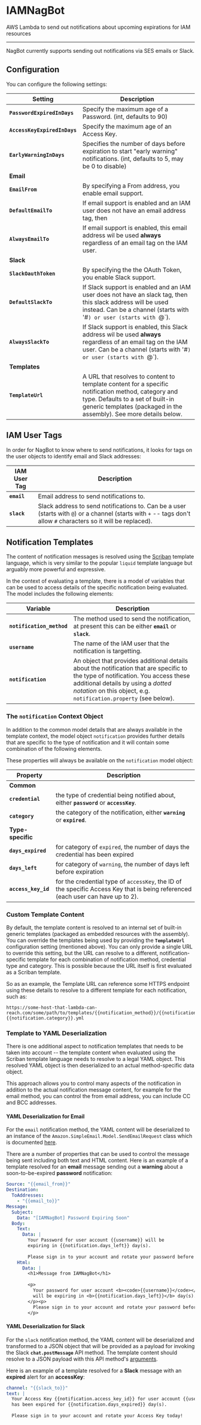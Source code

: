 # IAMNagBot

AWS Lambda to send out notifications about upcoming expirations for IAM resources

---

NagBot currently supports sending out notifications via SES emails or Slack.

## Configuration

You can configure the following settings:

| Setting | Description |
|-|-|
| **`PasswordExpiredInDays`** | Specify the maximum age of a Password. (int, defaults to 90)
| **`AccessKeyExpiredInDays`** | Specify the maximum age of an Access Key.
| **`EarlyWarningInDays`**     | Specifies the number of days before expiration to start "early warning" notifications.  (int, defaults to 5, may be 0 to disable)
| **Email** |
| **`EmailFrom`**              | By specifying a From address, you enable email support.
| **`DefaultEmailTo`**         | If email support is enabled and an IAM user does not have an email address tag, then|his email will be ema         |led instead if it is specified.
| **`AlwaysEmailTo`**          | If email support is enabled, this email address wil be used **always** regardless of an email tag on the IAM user.
| **Slack** |
| **`SlackOauthToken`**        | By specifying the the OAuth Token, you enable Slack support.
| **`DefaultSlackTo`**         | If Slack support is enabled and an IAM user does not have an slack tag, then this slack address will be used instead.  Can be a channel (starts with '#`) or user (starts with `@`).
| **`AlwaysSlackTo`**          | If Slack support is enabled, this Slack address wil be used **always** regardless of an email tag on the IAM user.  Can be a channel (starts with '#`) or user (starts with `@`).
| **Templates**
| **`TemplateUrl`**            | A URL that resolves to content to template content for a specific notification method, category and type.  Defaults to a set of built-in generic templates (packaged in the assembly).  See more details below.

## IAM User Tags

In order for NagBot to know where to send notifications, it looks for tags on the user
objects to identify email and Slack addresses:

| IAM User Tag | Description
|-|-|
| **`email`** | Email address to send notifications to.
| **`slack`** | Slack address to send notifications to.  Can be a user (starts with `@`) or a channel (starts with `+` -- tags don't allow `#` characters so it will be replaced).

## Notification Templates

The content of notification messages is resolved using the [Scriban](https://github.com/lunet-io/scriban/blob/master/doc/language.md)
template language, which is very similar to the popular `liquid`
template language but arguably more powerful and expressive.

In the context of evaluating a template, there is a model of variables that can be used
to access details of the specific notification being evaluated.  The model includes the
following elements:

| Variable | Description |
|-|-|
| **`notification_method`** | The method used to send the notification, at present this can be either **`email`** or **`slack`**.
| **`username`**            | The name of the IAM user that the notification is targetting.
| **`notification`**        | An object that provides additional details about the notification that are specific to the type of notification.  You access these additional details by using a *dotted notation* on this object, e.g. `notification.property` (see below).

### The `notification` Context Object

In addition to the common model details that are always available in the template
context, the model object `notification` provides further details that are specific
to the type of notification and it will contain some combination of the following elements.

These properties will always be available on the `notification` model object:

| Property | Description |
|----------|-------------|
| **Common**
| **`credential`**    | the type of credential being notified about, either **`password`** or **`accessKey`**. |
| **`category`**      | the category of the notification, either **`warning`** or **`expired`**. |
| **Type-specific**
| **`days_expired`**  | for category of `expired`, the number of days the credential has been expired
| **`days_left`**     | for category of `warning`, the number of days left before expiration
| **`access_key_id`** | for the credential type of `accessKey`, the ID of the specific Access Key that is being referenced (each user can have up to 2).

### Custom Template Content

By default, the template content is resolved to an internal set of built-in generic templates
(packaged as embedded resources with the assembly).  You can override the templates being
used by providing the **`TemplateUrl`** configuration setting (mentioned above). You can only
provide a single URL to override this setting, but the URL can resolve to a different,
notification-specific template for each combination of notification method, credential type and
category.  This is possible because the URL itself is first evaluated as a Scriban template.

So as an example, the Template URL can reference some HTTPS endpoint using these details to resolve to a different template for each notification, such as:

```
https://some-host-that-lambda-can-reach.com/some/path/to/templates/{{notification_method}}/{{notification.credential}}-{{notification.category}}.yml
```

### Template to YAML Deserialization

There is one additional aspect to notification templates that needs to be taken into
account -- the template content when evaluated using the Scriban template language needs
to resolve to a legal YAML object.  This resolved YAML object is then deserialized to an
actual method-specific data object.

This approach allows you to control many aspects of the notification in addition to the actual
notification message content, for example for the email method, you can control the from email
address, you can include CC and BCC addresses.

#### YAML Deserialization for Email

For the `email` notification method, the YAML content will be deserialized to an instance of the `Amazon.SimpleEmail.Model.SendEmailRequest` class which is documented [here](https://docs.aws.amazon.com/sdkfornet/v3/apidocs/items/SimpleEmail/TSendEmailRequest.html).

There are a number of properties that can be used to control the message being sent
including both text and HTML content.  Here is an example of a template resolved for
an **email** message sending out a **warning** about a soon-to-be-expired **password**
notification:

```yaml
Source: "{{email_from}}"
Destination:
  ToAddresses:
    - "{{email_to}}"
Message:
  Subject:
    Data: "[IAMNagBot] Password Expiring Soon"
  Body:
    Text:
      Data: |
        Your Password for user account {{username}} will be
        expiring in {{notification.days_left}} day(s).
        
        Please sign in to your account and rotate your password before it expires.
    Html:
      Data: |
        <h1>Message from IAMNagBot</h1>
        
        <p>
          Your password for user account <b><code>{{username}}</code></b>
          will be expiring in <b>{{notification.days_left}}</b> day(s).
        </p><p>
          Please sign in to your account and rotate your password before it expires.
        </p>
```

#### YAML Deserialization for Slack

For the `slack` notification method, the YAML content will be deserialized and
transformed to a JSON object that will be provided as a payload for invoking the
Slack **`chat.postMessage`** API method.  The template content should resolve to
a JSON payload with this API method's [arguments](https://api.slack.com/methods/chat.postMessage#arguments).

Here is an example of a template resolved for a **Slack** message with an **expired**
alert for an **accessKey**:

```yaml
channel: "{{slack_to}}"
text: |
  Your Access Key {{notification.access_key_id}} for user account {{username}}
  has been expired for {{notification.days_expired}} day(s).
  
  Please sign in to your account and rotate your Access Key today!
```
